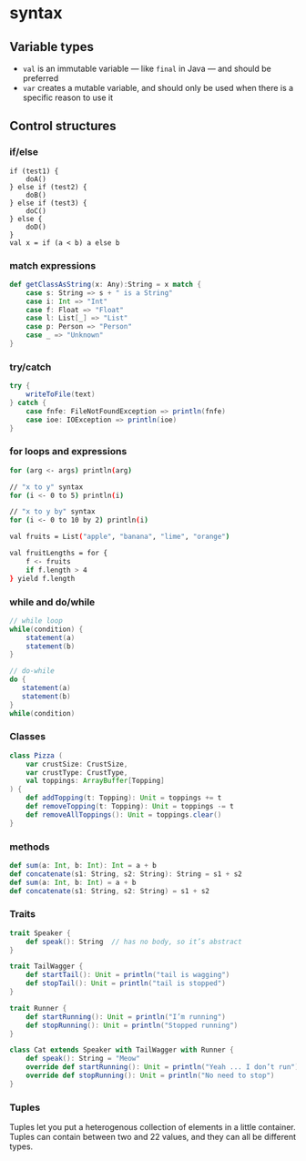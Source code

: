 # syntax

## Variable types

- `val` is an immutable variable — like `final` in Java — and should be preferred
- `var` creates a mutable variable, and should only be used when there is a specific reason to use it

## Control structures

### if/else

```
if (test1) {
    doA()
} else if (test2) {
    doB()
} else if (test3) {
    doC()
} else {
    doD()
}
val x = if (a < b) a else b
```

### match expressions

```scala
def getClassAsString(x: Any):String = x match {
    case s: String => s + " is a String"
    case i: Int => "Int"
    case f: Float => "Float"
    case l: List[_] => "List"
    case p: Person => "Person"
    case _ => "Unknown"
}
```

### try/catch

```scala
try {
    writeToFile(text)
} catch {
    case fnfe: FileNotFoundException => println(fnfe)
    case ioe: IOException => println(ioe)
}
```

### for loops and expressions

```bash
for (arg <- args) println(arg)

// "x to y" syntax
for (i <- 0 to 5) println(i)

// "x to y by" syntax
for (i <- 0 to 10 by 2) println(i)

val fruits = List("apple", "banana", "lime", "orange")

val fruitLengths = for {
    f <- fruits
    if f.length > 4
} yield f.length
```

### while and do/while

```scala
// while loop
while(condition) {
    statement(a)
    statement(b)
}

// do-while
do {
   statement(a)
   statement(b)
} 
while(condition)
```

### Classes

```scala
class Pizza (
    var crustSize: CrustSize,
    var crustType: CrustType,
    val toppings: ArrayBuffer[Topping]
) {
    def addTopping(t: Topping): Unit = toppings += t
    def removeTopping(t: Topping): Unit = toppings -= t
    def removeAllToppings(): Unit = toppings.clear()
}
```

### methods

```scala
def sum(a: Int, b: Int): Int = a + b
def concatenate(s1: String, s2: String): String = s1 + s2
def sum(a: Int, b: Int) = a + b
def concatenate(s1: String, s2: String) = s1 + s2
```

### Traits

```scala
trait Speaker {
    def speak(): String  // has no body, so it’s abstract
}

trait TailWagger {
    def startTail(): Unit = println("tail is wagging")
    def stopTail(): Unit = println("tail is stopped")
}

trait Runner {
    def startRunning(): Unit = println("I’m running")
    def stopRunning(): Unit = println("Stopped running")
}

class Cat extends Speaker with TailWagger with Runner {
    def speak(): String = "Meow"
    override def startRunning(): Unit = println("Yeah ... I don’t run")
    override def stopRunning(): Unit = println("No need to stop")
}
```

### Tuples

Tuples let you put a heterogenous collection of elements in a little container. Tuples can contain between two and 22 values, and they can all be different types.